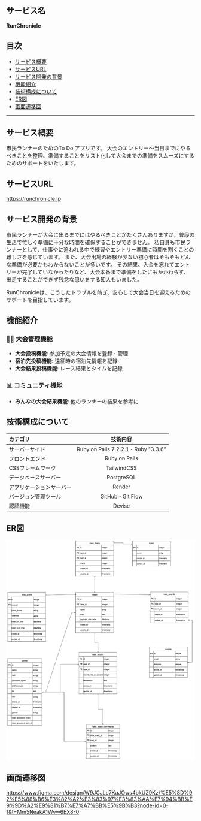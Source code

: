 ## サービス名
**RunChronicle**

## 目次
- [サービス概要](#サービス概要)
- [サービスURL](#サービスURL)
- [サービス開発の背景](#サービス開発の背景)
- [機能紹介](#機能紹介)
- [技術構成について](#技術構成について)
- [ER図](#ER図)
- [画面遷移図](#画面遷移図)

---

## サービス概要
市民ランナーのためのTo Do アプリです。
大会のエントリー〜当日までにやるべきことを整理、準備することをリスト化して大会までの準備をスムーズにするためのサポートをいたします。

## サービスURL
https://runchronicle.jp

## サービス開発の背景
市民ランナーが大会に出るまでにはやるべきことがたくさんありますが、普段の生活で忙しく準備に十分な時間を確保することができません。
私自身も市民ランナーとして、仕事やに追われる中で練習やエントリー準備に時間を割くことの難しさを感じています。
また、大会出場の経験が少ない初心者はそもそもどんな準備が必要かもわからないことが多いです。
その結果、入金を忘れてエントリーが完了していなかったりなど、大会本番まで準備をしたにもかかわらず、
出走することができず残念な思いをする知人もいました。

RunChronicleは、こうしたトラブルを防ぎ、安心して大会当日を迎えるためのサポートを目指しています。

## 機能紹介
### 🏃‍♂️ 大会管理機能
- **大会投稿機能**: 参加予定の大会情報を登録・管理
- **宿泊先投稿機能**: 遠征時の宿泊先情報を記録
- **大会結果投稿機能**: レース結果とタイムを記録

### 📊 コミュニティ機能
- **みんなの大会結果機能**: 他のランナーの結果を参考に

## 技術構成について
| カテゴリ | 技術内容 |
|:-------|:--------:|
| サーバーサイド     | Ruby on Rails 7.2.2.1・Ruby "3.3.6"        |
| フロントエンド      | Ruby on Rails        |
| CSSフレームワーク      | TailwindCSS        |
|データベースサーバー    | PostgreSQL        |
| アプリケーションサーバー      | Render        |
| バージョン管理ツール    | GitHub・Git Flow       |
| 認証機能    | Devise      |

## ER図
![alt text](image.png)

## 画面遷移図
https://www.figma.com/design/W9JCJLc7KaJOws4bkUZ9Kz/%E5%8D%92%E5%88%B6%E3%82%A2%E3%83%97%E3%83%AA%E7%94%BB%E9%9D%A2%E9%81%B7%E7%A7%BB%E5%9B%B3?node-id=0-1&t=Mm5NeakA1Wvw6EX8-0